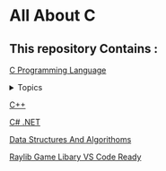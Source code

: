 # All About C

## This repository Contains :

[C Programming Language](./C)

<details> <summary>Topics</summary>

1.[Basic Data Types](C/1_Basic)

2.[If Else](C/2_if-Else-main)

3.[Loops](C/3_loops-main)

4.[Array](C/Array-main)

5.[Function](C/5_Function-main)

6.[Switch](C/6_Switch-main)

7.[Strings](C/7_strings-main)

8.[Structure](C/8_Structures-main)

9.[pointers](C/9_pointers-main)

10.[Dynamic Memory](C/10_Dynamic-Memory-Allocation-main)

11.[File Input Output](C/11_File_IO-main)

12.[Pattern Printing Problem Solves](C/12_Pattern-problem)

13.[Problem Solves](C/13_Problem_Solving)

14.[Programming Hero 21-Days BootCamp](C/14_bootcamp_Programming_Hero)

</details>



[C++](./C++)

[C# .NET](https://github.com/pranx2/.NET)

[Data Structures And Algorithoms](./DSA)

[Raylib Game Libary VS Code Ready](./Raylib_VS_code)
